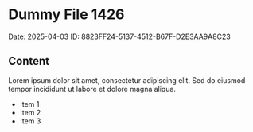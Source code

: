 # Dummy File 1426

Date: 2025-04-03
ID: 8823FF24-5137-4512-B67F-D2E3AA9A8C23

## Content

Lorem ipsum dolor sit amet, consectetur adipiscing elit.
Sed do eiusmod tempor incididunt ut labore et dolore magna aliqua.

* Item 1
* Item 2
* Item 3

